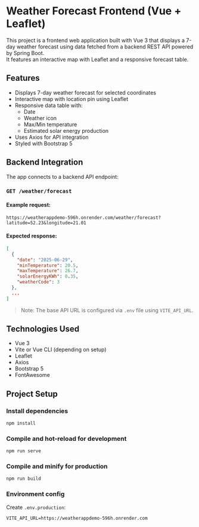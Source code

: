 # Weather Forecast Frontend (Vue + Leaflet)

This project is a frontend web application built with Vue 3 that displays a 7-day weather forecast using data fetched from a backend REST API powered by Spring Boot.  
It features an interactive map with Leaflet and a responsive forecast table.

## Features

- Displays 7-day weather forecast for selected coordinates
- Interactive map with location pin using Leaflet
- Responsive data table with:
  - Date
  - Weather icon
  - Max/Min temperature
  - Estimated solar energy production
- Uses Axios for API integration
- Styled with Bootstrap 5

## Backend Integration

The app connects to a backend API endpoint:

### `GET /weather/forecast`

#### Example request:
```
https://weatherappdemo-596h.onrender.com/weather/forecast?latitude=52.23&longitude=21.01
```

#### Expected response:
```json
[
  {
    "date": "2025-06-29",
    "minTemperature": 20.5,
    "maxTemperature": 26.7,
    "solarEnergyKWh": 0.35,
    "weatherCode": 3
  },
  ...
]
```

> Note: The base API URL is configured via `.env` file using `VITE_API_URL`.

## Technologies Used

- Vue 3
- Vite or Vue CLI (depending on setup)
- Leaflet
- Axios
- Bootstrap 5
- FontAwesome

## Project Setup

### Install dependencies
```bash
npm install
```

### Compile and hot-reload for development
```bash
npm run serve
```

### Compile and minify for production
```bash
npm run build
```

### Environment config
Create `.env.production`:
```
VITE_API_URL=https://weatherappdemo-596h.onrender.com
```




